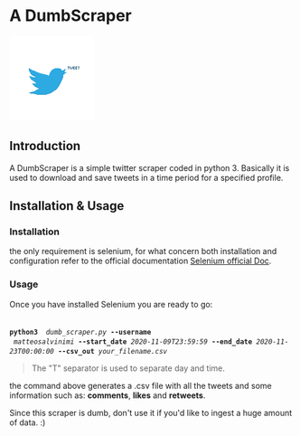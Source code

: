 # A DumbScraper

<img src="./images/Twitter-Gif.gif" width="150" height="150" />

## Introduction
A DumbScraper is a simple twitter scraper coded in python 3. Basically it is used to download and save tweets in a time period for a specified profile.


## Installation & Usage 

### Installation

the only requirement is selenium, for what concern both installation and configuration refer to the official documentation <a href="https://selenium-python.readthedocs.io/installation.html">Selenium official Doc</a>.

### Usage
Once you have installed Selenium you are ready to go:

<code>
<b>python3</b>  <i>dumb_scraper.py</i> <b>--username
</b> <i>matteosalvinimi</i> <b>--start_date</b> <i>2020-11-09T23:59:59</i> <b>--end_date</b> <i>2020-11-23T00:00:00</i> <b>--csv_out</b> <i>your_filename.csv</i>
</code>
<p>

>The "T" separator is used to separate day and time.

the command above generates a .csv file with all the tweets and some information such as: <b>comments</b>, <b>likes</b> and <b>retweets</b>.
</p>


Since this scraper is dumb, don't use it if you'd like to ingest a huge amount of data. :)
